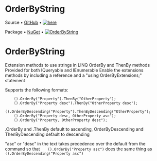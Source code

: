 # OrderByString 

Source &bull; [GitHub](https://github.com/Grax32/OrderByString/) &bull; [![here](https://img.shields.io/github/last-commit/grax32/orderbystring "Last Commit")](https://github.com/Grax32/OrderByString/)

Package &bull; [NuGet](https://www.nuget.org/packages/OrderByString/) &bull; [![OrderByString](https://img.shields.io/nuget/v/orderbystring)](https://www.nuget.org/packages/OrderByString/) 


# OrderByString
Extension methods to use strings in LINQ OrderBy and ThenBy methods
Provided for both IQueryable and IEnumerable
Enable the extensions methods by including a reference and a "using OrderByExtensions;" statement

Supports the following formats:
```
    ().OrderBy("Property").ThenBy("OtherProperty");
    ().OrderBy("Property desc").ThenBy("OtherProperty desc");
    ().OrderByDescending("Property").ThenByDescending("OtherProperty");
    ().OrderBy("Property desc, OtherProperty asc");
    ().OrderBy("Property, OtherProperty desc");
 ```
 .OrderBy and .ThenBy default to ascending, OrderByDescending and ThenByDescending default to descending
 
 "asc" or "desc" in the text takes precedence over the default from the command so that
 ```   ().OrderBy("Property asc")```
 does the same thing as
```    ().OrderByDescending("Property asc")```
 
